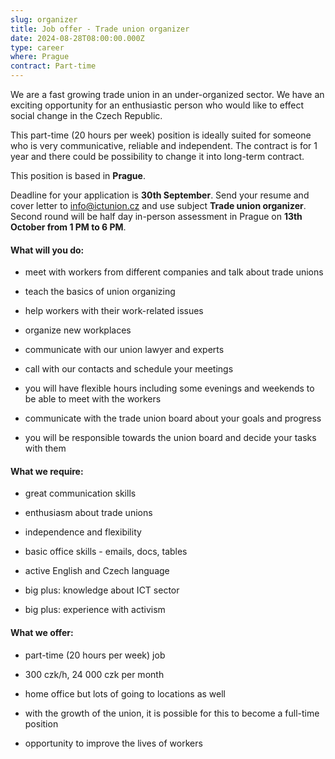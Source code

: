 ```yaml
---
slug: organizer
title: Job offer - Trade union organizer
date: 2024-08-28T08:00:00.000Z
type: career
where: Prague  
contract: Part-time  
---
```


We are a fast growing trade union in an under-organized sector.
We have an exciting opportunity for an enthusiastic person who would like to effect social change in the Czech Republic.

This part-time (20 hours per week) position is ideally suited for someone who is very communicative, reliable and independent. The contract is for 1 year and there could be possibility to change it into long-term contract.  

This position is based in **Prague**.   

Deadline for your application is **30th September**. Send your resume and cover letter to [info@ictunion.cz](mailto:info@ictunion.cz) and use subject **Trade union organizer**. Second round will be half day in-person assessment in Prague on **13th October from 1 PM to 6 PM**.  

#### What will you do:  

*   meet with workers from different companies and talk about trade unions  

*   teach the basics of union organizing
    
*   help workers with their work-related issues  
    
*   organize new workplaces  
    
*   communicate with our union lawyer and experts  
    
*   call with our contacts and schedule your meetings
    
*   you will have flexible hours including some evenings and weekends to be able to meet with the workers  
    
*   communicate with the trade union board about your goals and progress  
    
*   you will be responsible towards the union board and decide your tasks with them   
    

#### What we require:  

*   great communication skills  
    
*   enthusiasm about trade unions  
    
*   independence and flexibility  
    
*   basic office skills - emails, docs, tables  
    
*   active English and Czech language  
    
*   big plus: knowledge about ICT sector  
    
*   big plus: experience with activism  
    

#### What we offer:  

*   part-time (20 hours per week) job  
    
*   300 czk/h, 24 000 czk per month 
    
*   home office but lots of going to locations as well  
    
*   with the growth of the union, it is possible for this to become a full-time position  
    
*   opportunity to improve the lives of workers
